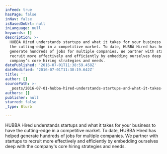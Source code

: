 ```yaml
---
inFeed: true
hasPage: false
inNav: false
isBasedOnUrl: null
inLanguage: null
keywords: []
description: >-
  HUBBA Hired understands startups and what it takes for your business to have
  the cutting-edge in a competitive market. To date, HUBBA Hired has helped
  generate hundreds of jobs for multiple companies. We partner with startups to
  recruit more effectively and efficiently by embedding ourselves deep with the
  company’s core hiring strategies and needs.
datePublished: '2016-07-01T11:38:59.458Z'
dateModified: '2016-07-01T11:38:19.642Z'
title: ''
author: []
sourcePath: >-
  _posts/2016-07-01-hubba-hired-understands-startups-and-what-it-takes-for-your.md
authors: []
publisher: null
starred: false
_type: Blurb

---
```

HUBBA Hired understands startups and what it takes for your business to have the cutting-edge in a competitive market. To date, HUBBA Hired has helped generate hundreds of jobs for multiple companies. We partner with startups to recruit more effectively and efficiently by embedding ourselves deep with the company's core hiring strategies and needs.